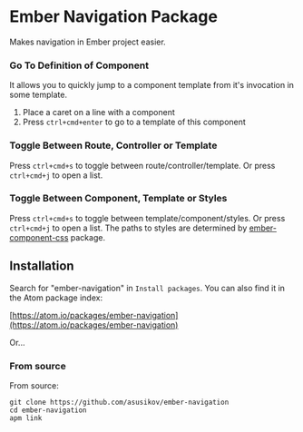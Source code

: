 # Ember Navigation Package

Makes navigation in Ember project easier.

### Go To Definition of Component

It allows you to quickly jump to a component template from it's invocation in some template.

1. Place a caret on a line with a component
2. Press `ctrl+cmd+enter` to go to a template of this component

### Toggle Between Route, Controller or Template

Press `ctrl+cmd+s` to toggle between route/controller/template. Or press `ctrl+cmd+j` to open a list.

### Toggle Between Component, Template or Styles

Press `ctrl+cmd+s` to toggle between template/component/styles. Or press `ctrl+cmd+j` to open a list. The paths to styles are determined by [ember-component-css](https://github.com/ebryn/ember-component-css) package.

## Installation

Search for "ember-navigation" in `Install packages`. You can also find it in the Atom package index:

[https://atom.io/packages/ember-navigation](https://atom.io/packages/ember-navigation)

Or...

### From source

From source:

    git clone https://github.com/asusikov/ember-navigation
    cd ember-navigation
    apm link
